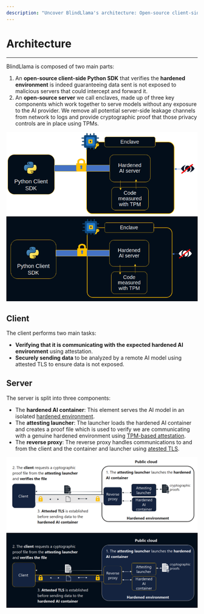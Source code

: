 ```yaml
---
description: "Uncover BlindLlama's architecture: Open-source client-side Python SDK and server with three integral components."
---
```


# Architecture
________________________________________________________

BlindLlama is composed of two main parts:

1. An **open-source client-side Python SDK** that verifies the **hardened environment** is indeed guaranteeing data sent is not exposed to malicious servers that could intercept and forward it.
2. An **open-source server** we call enclaves, made up of three key components which work together to serve models without any exposure to the AI provider. We remove all potential server-side leakage channels from network to logs and provide cryptographic proof that those privacy controls are in place using TPMs.

![arch-light](../../assets/arch-light.png#only-light)
![arch-dark](../../assets/arch-dark.png#only-dark)

## Client

The client performs two main tasks:

+ **Verifying that it is communicating with the expected hardened AI environment** using attestation.
+ **Securely sending data** to be analyzed by a remote AI model using attested TLS to ensure data is not exposed.

## Server

The server is split into three components:

+ The **hardened AI container**: This element serves the AI model in an isolated [hardened environment](../concepts/hardened-systems.md).
+ The **attesting launcher**: The launcher loads the hardened AI container and creates a proof file which is used to verify we are communicating with a genuine hardened environment using [TPM-based attestation](../concepts/TPMs.md). 
+ The **reverse proxy**: The reverse proxy handles communications to and from the client and the container and launcher using [atested TLS](../concepts/attested-tls.md).

![serv-arch-light](../../assets/serv-arch-light.png#only-light)
![serv-arch-dark](../../assets/serv-arch-dark.png#only-dark)